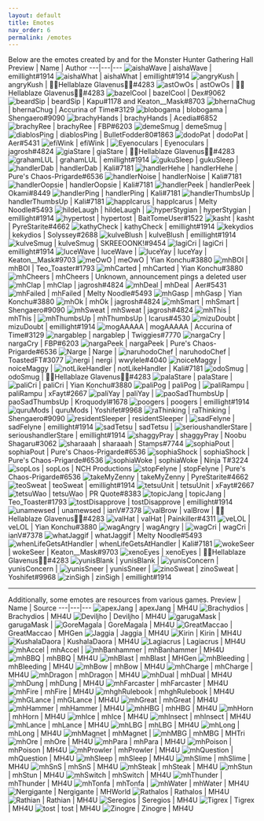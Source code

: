 ```yaml
---
layout: default
title: Emotes
nav_order: 6
permalink: /emotes
---
```


Below are the emotes created by and for the Monster Hunter Gathering Hall
Preview | Name | Author
---|---|---
![aishaWave](https://cdn.discordapp.com/emojis/659905680068575235.png) | aishaWave | emillight#1914
![aishaWhat](https://cdn.discordapp.com/emojis/788888375423401985.png) | aishaWhat | emillight#1914
![angryKush](https://cdn.discordapp.com/emojis/546495536136454154.png) | angryKush | 🚬🌿Hellablaze Glavenus🌿🚬#4283
![astOwOs](https://cdn.discordapp.com/emojis/546495536166076417.png) | astOwOs | 🚬🌿Hellablaze Glavenus🌿🚬#4283
![bazelCool](https://cdn.discordapp.com/emojis/597646773590425616.png) | bazelCool | Dex#9062
![beardSip](https://cdn.discordapp.com/emojis/659905683470286873.png) | beardSip | Kapu#1178 and Keaton__Mask#8703
![bhernaChug](https://cdn.discordapp.com/emojis/717882055408484453.png) | bhernaChug | Accurina of Time#3129
![blobogama](https://cdn.discordapp.com/emojis/546495536665198602.png) | blobogama | Shengaero#9090
![brachyHands](https://cdn.discordapp.com/emojis/717882055610073148.png) | brachyHands | Acedia#6852
![brachyRee](https://cdn.discordapp.com/emojis/788888382091689994.png) | brachyRee | FBP#6203
![demeSmug](https://cdn.discordapp.com/emojis/660183689702932493.png) | demeSmug | 
![diablosPing](https://cdn.discordapp.com/emojis/659905720539545613.png) | diablosPing | BulletFodder80#1863
![dodoPat](https://cdn.discordapp.com/emojis/546495536673325086.png) | dodoPat | Aer#5431
![efiWink](https://cdn.discordapp.com/emojis/659905761752645651.png) | efiWink | 
![Eyenoculars](https://cdn.discordapp.com/emojis/374250960236838922.png) | Eyenoculars | jagrosh#4824
![giaStare](https://cdn.discordapp.com/emojis/597646774148136970.png) | giaStare | 🚬🌿Hellablaze Glavenus🌿🚬#4283
![grahamLUL](https://cdn.discordapp.com/emojis/717882053277909063.png) | grahamLUL | emillight#1914
![gukuSleep](https://cdn.discordapp.com/emojis/659905689220677653.png) | gukuSleep | 
![handlerDab](https://cdn.discordapp.com/emojis/788888382079369226.png) | handlerDab | Kali#7181
![handlerHehe](https://cdn.discordapp.com/emojis/717882055182254191.png) | handlerHehe | Pure's Chaos-Prigarde#6536
![handlerNoise](https://cdn.discordapp.com/emojis/788888382037819422.png) | handlerNoise | Kali#7181
![handlerOopsie](https://cdn.discordapp.com/emojis/659905750579281921.png) | handlerOopsie | Kali#7181
![handlerPeek](https://cdn.discordapp.com/emojis/788888384906461185.png) | handlerPeek | Okami#8449
![handlerPing](https://cdn.discordapp.com/emojis/788888382024450099.png) | handlerPing | Kali#7181
![handlerThumbsUp](https://cdn.discordapp.com/emojis/659905748276609024.png) | handlerThumbsUp | Kali#7181
![happIcarus](https://cdn.discordapp.com/emojis/281963678591352834.png) | happIcarus | Melty Noodle#5493
![hildeLaugh](https://cdn.discordapp.com/emojis/788888377109118997.png) | hildeLaugh | 
![hyperStygian](https://cdn.discordapp.com/emojis/659905766769295373.png) | hyperStygian | emillight#1914
![hypertost](https://cdn.discordapp.com/emojis/659905860201480230.png) | hypertost | BaitTomeUser#1522
![kasht](https://cdn.discordapp.com/emojis/659907149580861460.png) | kasht | PyreStarite#4662
![kathyCheck](https://cdn.discordapp.com/emojis/659905764101718017.png) | kathyCheck | emillight#1914
![kekydios](https://cdn.discordapp.com/emojis/546495536392437811.png) | kekydios | Solyssey#2688
![kulveBlush](https://cdn.discordapp.com/emojis/659905764139335698.png) | kulveBlush | emillight#1914
![kulveSmug](https://cdn.discordapp.com/emojis/788888381089513512.png) | kulveSmug | SKREEOONK!#9454
![lagiCri](https://cdn.discordapp.com/emojis/717882052619534367.png) | lagiCri | emillight#1914
![luceWave](https://cdn.discordapp.com/emojis/717882051151265889.png) | luceWave | 
![luceYay](https://cdn.discordapp.com/emojis/597646774017982465.png) | luceYay | Keaton__Mask#9703
![meOwO](https://cdn.discordapp.com/emojis/546495536266477569.png) | meOwO | Yian Konchu#3880
![mhBOI](https://cdn.discordapp.com/emojis/717882049566081066.png) | mhBOI | Teo_Toaster#1793
![mhCarted](https://cdn.discordapp.com/emojis/546495536241311775.png) | mhCarted | Yian Konchu#3880
![mhCheers](https://cdn.discordapp.com/emojis/597646773833695232.png) | mhCheers | Unknown, announcement pings a deleted user
![mhClap](https://cdn.discordapp.com/emojis/546495536748822538.png) | mhClap | jagrosh#4824
![mhDeal](https://cdn.discordapp.com/emojis/546495536002367488.png) | mhDeal | Aer#5431
![mhFailed](https://cdn.discordapp.com/emojis/374256883588005908.png) | mhFailed | Melty Noodle#5493
![mhGasp](https://cdn.discordapp.com/emojis/546495536530849834.png) | mhGasp | Yian Konchu#3880
![mhOk](https://cdn.discordapp.com/emojis/546495536363208725.png) | mhOk | jagrosh#4824
![mhSmart](https://cdn.discordapp.com/emojis/597646773892415516.png) | mhSmart | Shengaero#9090
![mhSweat](https://cdn.discordapp.com/emojis/546495536660742159.png) | mhSweat | jagrosh#4824
![mhThis](https://cdn.discordapp.com/emojis/374250960010215426.png) | mhThis | 
![mhThumbsUp](https://cdn.discordapp.com/emojis/546495536698621952.png) | mhThumbsUp | Icarus#4530
![mizuDoubt](https://cdn.discordapp.com/emojis/788888380007120946.png) | mizuDoubt | emillight#1914
![mogAAAAA](https://cdn.discordapp.com/emojis/659905734896517130.png) | mogAAAAA | Accurina of Time#3129
![nargablep](https://cdn.discordapp.com/emojis/717882052170743890.png) | nargablep | Twiggies#7770
![nargaCry](https://cdn.discordapp.com/emojis/788888380855418880.png) | nargaCry | FBP#6203
![nargaPeek](https://cdn.discordapp.com/emojis/659907218321440790.png) | nargaPeek | Pure's Chaos-Prigarde#6536
![Narge](https://cdn.discordapp.com/emojis/374256883588005918.png) | Narge | 
![naruhodoChef](https://cdn.discordapp.com/emojis/717882049587052555.png) | naruhodoChef | ToastedFT#3077
![nergi](https://cdn.discordapp.com/emojis/659907222964404283.png) | nergi | wwylele#4040
![noiceMaggy](https://cdn.discordapp.com/emojis/281963678864244737.png) | noiceMaggy | 
![notLikeHandler](https://cdn.discordapp.com/emojis/788888382251466842.png) | notLikeHandler | Kali#7181
![odoSmug](https://cdn.discordapp.com/emojis/546495535817949225.png) | odoSmug | 🚬🌿Hellablaze Glavenus🌿🚬#4283
![palaStare](https://cdn.discordapp.com/emojis/788888378909261864.png) | palaStare | 
![paliCri](https://cdn.discordapp.com/emojis/546495536442638363.png) | paliCri | Yian Konchu#3880
![paliPog](https://cdn.discordapp.com/emojis/788888996747018261.png) | paliPog | 
![paliRampu](https://cdn.discordapp.com/emojis/788888377293799444.png) | paliRampu | xFayt#2667
![paliYay](https://cdn.discordapp.com/emojis/660977900371312651.png) | paliYay | 
![paoSadThumbsUp](https://cdn.discordapp.com/emojis/717882050568519731.png) | paoSadThumbsUp | Kroquodyl#1678
![poogers](https://cdn.discordapp.com/emojis/717890480276504697.png) | poogers | emillight#1914
![quruMods](https://cdn.discordapp.com/emojis/788888382477697084.png) | quruMods | Yoshifet#9968
![raThinking](https://cdn.discordapp.com/emojis/546495536602021888.png) | raThinking | Shengaero#9090
![residentSleeper](https://cdn.discordapp.com/emojis/659905687647682580.png) | residentSleeper | 
![sadFelyne](https://cdn.discordapp.com/emojis/597646774076833792.png) | sadFelyne | emillight#1914
![sadTetsu](https://cdn.discordapp.com/emojis/546495536174202882.png) | sadTetsu | 
![serioushandlerStare](https://cdn.discordapp.com/emojis/717882052866998326.png) | serioushandlerStare | emillight#1914
![shaggyPray](https://cdn.discordapp.com/emojis/597646774211182613.png) | shaggyPray | Noobu Shagaru#3062
![sharaaah](https://cdn.discordapp.com/emojis/659907232695189504.png) | sharaaah | Stamps#7744
![sophiaPout](https://cdn.discordapp.com/emojis/659907159676682283.png) | sophiaPout | Pure's Chaos-Prigarde#6536
![sophiaShock](https://cdn.discordapp.com/emojis/659905864567750676.png) | sophiaShock | Pure's Chaos-Prigarde#6536
![sophiaWoke](https://cdn.discordapp.com/emojis/717882052384522390.png) | sophiaWoke | Ninja T#3224
![sopLos](https://cdn.discordapp.com/emojis/659905769444999188.png) | sopLos | NCH Productions
![stopFelyne](https://cdn.discordapp.com/emojis/659907242950131732.png) | stopFelyne | Pure's Chaos-Prigarde#6536
![takeMyZenny](https://cdn.discordapp.com/emojis/667350557639573505.png) | takeMyZenny | PyreStarite#4662
![teoSweat](https://cdn.discordapp.com/emojis/597646773946810379.png) | teoSweat | emillight#1914
![tetsuUnit](https://cdn.discordapp.com/emojis/788888379747860510.png) | tetsuUnit | xFayt#2667
![tetsuWao](https://cdn.discordapp.com/emojis/788888382101127188.png) | tetsuWao | PR Quote#8383
![topicJang](https://cdn.discordapp.com/emojis/717882056528363602.png) | topicJang | Teo_Toaster#1793
![tostDisapprove](https://cdn.discordapp.com/emojis/717882053890408479.png) | tostDisapprove | emillight#1914
![unamewsed](https://cdn.discordapp.com/emojis/546495536593895433.png) | unamewsed | ianV#7378
![valBrow](https://cdn.discordapp.com/emojis/546495536501620756.png) | valBrow | 🚬🌿Hellablaze Glavenus🌿🚬#4283
![valHat](https://cdn.discordapp.com/emojis/597646774227828755.png) | valHat | Painkiller#4311
![veLOL](https://cdn.discordapp.com/emojis/546495536555884564.png) | veLOL | Yian Konchu#3880
![wagAngry](https://cdn.discordapp.com/emojis/585587770777403392.png) | wagAngry | 
![wagCri](https://cdn.discordapp.com/emojis/585587770957889536.png) | wagCri | ianV#7378
![whatJaggif](https://cdn.discordapp.com/emojis/374255488273219604.png) | whatJaggif | Melty Noodle#5493
![whenLifeGetsAtHandler](https://cdn.discordapp.com/emojis/717882052770398339.png) | whenLifeGetsAtHandler | Kali#7181
![wokeSeer](https://cdn.discordapp.com/emojis/597646773967913012.png) | wokeSeer | Keaton__Mask#9703
![xenoEyes](https://cdn.discordapp.com/emojis/597646774307389440.png) | xenoEyes | 🚬🌿Hellablaze Glavenus🌿🚬#4283
![yunisBlank](https://cdn.discordapp.com/emojis/788888377348325437.png) | yunisBlank | 
![yunisConcern](https://cdn.discordapp.com/emojis/659905757676044359.png) | yunisConcern | 
![yunisSneer](https://cdn.discordapp.com/emojis/788888377184616498.png) | yunisSneer | 
![zinoSweat](https://cdn.discordapp.com/emojis/788888380078293012.png) | zinoSweat | Yoshifet#9968
![zinSigh](https://cdn.discordapp.com/emojis/659905761291403286.png) | zinSigh | emillight#1914

---

Additionally, some emotes are resources from various games.
Preview | Name | Source
---|---|---
![apexJang](https://cdn.discordapp.com/emojis/229902862128381952.png) | apexJang | MH4U
![Brachydios](https://cdn.discordapp.com/emojis/233809176604704768.png) | Brachydios | MH4U
![Deviljho](https://cdn.discordapp.com/emojis/233810653792567296.png) | Deviljho | MH4U
![garugaMask](https://cdn.discordapp.com/emojis/281963837022928896.png) | garugaMask | 
![GoreMagala](https://cdn.discordapp.com/emojis/234046690779201536.png) | GoreMagala | MH4U
![GreatMaccao](https://cdn.discordapp.com/emojis/230103555468427264.png) | GreatMaccao | MHGen
![Jaggia](https://cdn.discordapp.com/emojis/229890172106309634.png) | Jaggia | MH4U
![Kirin](https://cdn.discordapp.com/emojis/318817885986488320.png) | Kirin | MH4U
![KushalaDaora](https://cdn.discordapp.com/emojis/318817886393073674.png) | KushalaDaora | MH4U
![Lagiacrus](https://cdn.discordapp.com/emojis/233484744367538177.png) | Lagiacrus | MH4U
![mhAccel](https://cdn.discordapp.com/emojis/717882049565949992.png) | mhAccel | 
![mhBanhammer](https://cdn.discordapp.com/emojis/229904262405160961.png) | mhBanhammer | MH4U
![mhBBQ](https://cdn.discordapp.com/emojis/318817000220524544.png) | mhBBQ | MH4U
![mhBlast](https://cdn.discordapp.com/emojis/374256883558776842.png) | mhBlast | MHGen
![mhBleeding](https://cdn.discordapp.com/emojis/318815089530503181.png) | mhBleeding | MH4U
![mhBow](https://cdn.discordapp.com/emojis/616429517967458324.png) | mhBow | MH4U
![mhCharge](https://cdn.discordapp.com/emojis/616429518017658880.png) | mhCharge | MH4U
![mhDragon](https://cdn.discordapp.com/emojis/318815089992007680.png) | mhDragon | MH4U
![mhDual](https://cdn.discordapp.com/emojis/616429517594165255.png) | mhDual | MH4U
![mhDung](https://cdn.discordapp.com/emojis/374256883596263424.png) | mhDung | MH4U
![mhFarcaster](https://cdn.discordapp.com/emojis/233809779426852864.png) | mhFarcaster | MH4U
![mhFire](https://cdn.discordapp.com/emojis/374256883504119809.png) | mhFire | MH4U
![mhghRulebook](https://cdn.discordapp.com/emojis/239871728883335168.png) | mhghRulebook | MH4U
![mhGLance](https://cdn.discordapp.com/emojis/616429518390820944.png) | mhGLance | MH4U
![mhGreat](https://cdn.discordapp.com/emojis/616429518206533636.png) | mhGreat | MH4U
![mhHammer](https://cdn.discordapp.com/emojis/616429518256603166.png) | mhHammer | MH4U
![mhHBG](https://cdn.discordapp.com/emojis/616429517929709572.png) | mhHBG | MH4U
![mhHorn](https://cdn.discordapp.com/emojis/616429518571307024.png) | mhHorn | MH4U
![mhIce](https://cdn.discordapp.com/emojis/318815089882824705.png) | mhIce | MH4U
![mhInsect](https://cdn.discordapp.com/emojis/616429518223048704.png) | mhInsect | MH4U
![mhLance](https://cdn.discordapp.com/emojis/616429517992493077.png) | mhLance | MH4U
![mhLBG](https://cdn.discordapp.com/emojis/616429518244020254.png) | mhLBG | MH4U
![mhLong](https://cdn.discordapp.com/emojis/616429518168522836.png) | mhLong | MH4U
![mhMagnet](https://cdn.discordapp.com/emojis/616595587860791321.png) | mhMagnet | 
![mhMBG](https://cdn.discordapp.com/emojis/616595587722379274.png) | mhMBG | MHTri
![mhOre](https://cdn.discordapp.com/emojis/694883958978248734.png) | mhOre | MH4U
![mhPara](https://cdn.discordapp.com/emojis/229901831927496716.png) | mhPara | MH4U
![mhPoison](https://cdn.discordapp.com/emojis/229901925481578496.png) | mhPoison | MH4U
![mhProwler](https://cdn.discordapp.com/emojis/616429518223310868.png) | mhProwler | MH4U
![mhQuestion](https://cdn.discordapp.com/emojis/374256883512508416.png) | mhQuestion | MH4U
![mhSleep](https://cdn.discordapp.com/emojis/374256883378421761.png) | mhSleep | MH4U
![mhSlime](https://cdn.discordapp.com/emojis/318815089644011520.png) | mhSlime | MH4U
![mhSnS](https://cdn.discordapp.com/emojis/616429517984104480.png) | mhSnS | MH4U
![mhSteak](https://cdn.discordapp.com/emojis/374256883399262209.png) | mhSteak | MH4U
![mhStun](https://cdn.discordapp.com/emojis/229901192111718402.png) | mhStun | MH4U
![mhSwitch](https://cdn.discordapp.com/emojis/616429518290157588.png) | mhSwitch | MH4U
![mhThunder](https://cdn.discordapp.com/emojis/318815090088607744.png) | mhThunder | MH4U
![mhTonfa](https://cdn.discordapp.com/emojis/616595587361538049.png) | mhTonfa | 
![mhWater](https://cdn.discordapp.com/emojis/374256883206193155.png) | mhWater | MH4U
![Nergigante](https://cdn.discordapp.com/emojis/659907224876875776.png) | Nergigante | MHWorld
![Rathalos](https://cdn.discordapp.com/emojis/233810321142317056.png) | Rathalos | MH4U
![Rathian](https://cdn.discordapp.com/emojis/233810654107009024.png) | Rathian | MH4U
![Seregios](https://cdn.discordapp.com/emojis/233810653515743243.png) | Seregios | MH4U
![Tigrex](https://cdn.discordapp.com/emojis/233810654178312192.png) | Tigrex | MH4U
![tost](https://cdn.discordapp.com/emojis/234003124401078273.png) | tost | MH4U
![Zinogre](https://cdn.discordapp.com/emojis/229890674097520640.png) | Zinogre | MH4U
